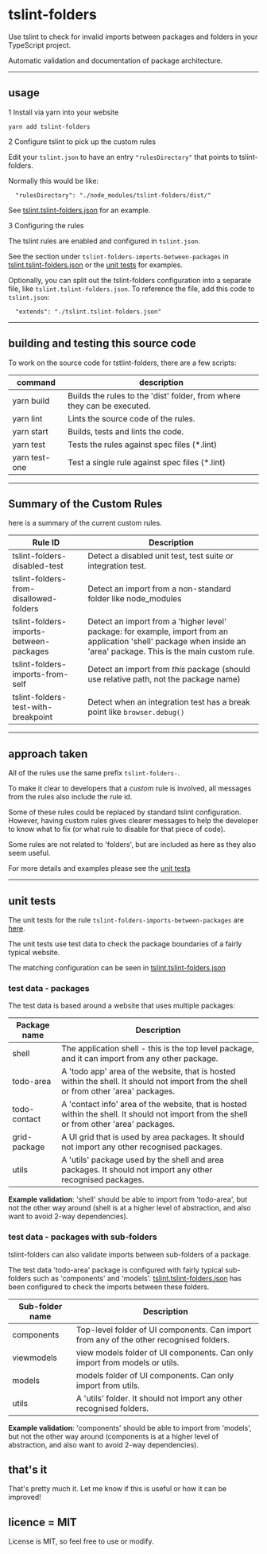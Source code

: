 # tslint-folders

Use tslint to check for invalid imports between packages and folders in your TypeScript project.

Automatic validation and documentation of package architecture.

---

## usage

1 Install via yarn into your website

```
yarn add tslint-folders
```

2 Configure tslint to pick up the custom rules

Edit your `tslint.json` to have an entry `"rulesDirectory"` that points to tslint-folders.

Normally this would be like:

```
  "rulesDirectory": "./node_modules/tslint-folders/dist/"
```

See [tslint.tslint-folders.json](tslint.tslint-folders.json) for an example.

3 Configuring the rules

The tslint rules are enabled and configured in `tslint.json`.

See the section under `tslint-folders-imports-between-packages` in [tslint.tslint-folders.json](tslint.tslint-folders.json) or the [unit tests](./test/rules/) for examples.

Optionally, you can split out the tslint-folders configuration into a separate file, like `tslint.tslint-folders.json`. To reference the file, add this code to `tslint.json`:

```
  "extends": "./tslint.tslint-folders.json"
```

---

## building and testing this source code

To work on the source code for tstlint-folders, there are a few scripts:

| command       | description                                                             |
| ------------- | ----------------------------------------------------------------------- |
| yarn build    | Builds the rules to the 'dist' folder, from where they can be executed. |
| yarn lint     | Lints the source code of the rules.                                     |
| yarn start    | Builds, tests and lints the code.                                       |
| yarn test     | Tests the rules against spec files (\*.lint)                            |
| yarn test-one | Test a single rule against spec files (\*.lint)                         |

---

## Summary of the Custom Rules

here is a summary of the current custom rules.

| Rule ID                                 | Description                                                                                                                                                          |
| --------------------------------------- | -------------------------------------------------------------------------------------------------------------------------------------------------------------------- |
| tslint-folders-disabled-test            | Detect a disabled unit test, test suite or integration test.                                                                                                         |
| tslint-folders-from-disallowed-folders  | Detect an import from a non-standard folder like node_modules                                                                                                        |
| tslint-folders-imports-between-packages | Detect an import from a 'higher level' package: for example, import from an application 'shell' package when inside an 'area' package. This is the main custom rule. |
| tslint-folders-imports-from-self        | Detect an import from _this_ package (should use relative path, not the package name)                                                                                |
| tslint-folders-test-with-breakpoint     | Detect when an integration test has a break point like `browser.debug()`                                                                                             |

---

## approach taken

All of the rules use the same prefix `tslint-folders-`.

To make it clear to developers that a _custom_ rule is involved, all messages from the rules also include the rule id.

Some of these rules could be replaced by standard tslint configuration.
However, having custom rules gives clearer messages to help the developer to know what to fix (or what rule to disable for that piece of code).

Some rules are not related to 'folders', but are included as here as they also seem useful.

For more details and examples please see the [unit tests](./test/rules/)

---

## unit tests

The unit tests for the rule `tslint-folders-imports-between-packages` are [here](./test/rules/tslint-folders-imports-between-packages).

The unit tests use test data to check the package boundaries of a fairly typical website.

The matching configuration can be seen in [tslint.tslint-folders.json](tslint.tslint-folders.json)

### test data - packages

The test data is based around a website that uses multiple packages:

| Package name | Description                                                                                                                               |
| ------------ | ----------------------------------------------------------------------------------------------------------------------------------------- |
| shell        | The application shell - this is the top level package, and it can import from any other package.                                          |
| todo-area    | A 'todo app' area of the website, that is hosted within the shell. It should not import from the shell or from other 'area' packages.     |
| todo-contact | A 'contact info' area of the website, that is hosted within the shell. It should not import from the shell or from other 'area' packages. |
| grid-package | A UI grid that is used by area packages. It should not import any other recognised packages.                                              |
| utils        | A 'utils' package used by the shell and area packages. It should not import any other recognised packages.                                |

**Example validation**: 'shell' should be able to import from 'todo-area', but not the other way around (shell is at a higher level of abstraction, and also want to avoid 2-way dependencies).

### test data - packages with sub-folders

tslint-folders can also validate imports between sub-folders of a package.

The test data 'todo-area' package is configured with fairly typical sub-folders such as 'components' and 'models'. [tslint.tslint-folders.json](tslint.tslint-folders.json) has been configured to check the imports between these folders.

| Sub-folder name | Description                                                                             |
| --------------- | --------------------------------------------------------------------------------------- |
| components      | Top-level folder of UI components. Can import from any of the other recognised folders. |
| viewmodels      | view models folder of UI components. Can only import from models or utils.              |
| models          | models folder of UI components. Can only import from utils.                             |
| utils           | A 'utils' folder. It should not import any other recognised folders.                    |

**Example validation**: 'components' should be able to import from 'models', but not the other way around (components is at a higher level of abstraction, and also want to avoid 2-way dependencies).

## that's it

That's pretty much it. Let me know if this is useful or how it can be improved!

## licence = MIT

License is MIT, so feel free to use or modify.
